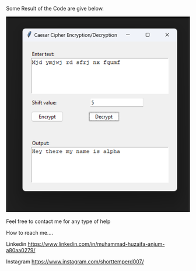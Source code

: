 Some Result of the Code are give below.

<img src="Screenshot 2024-04-01 234552.png" alt="Decryption">


Feel free to contact me for any type of help 

How to reach me....

Linkedin https://www.linkedin.com/in/muhammad-huzaifa-anjum-a80aa0279/

Instagram https://www.instagram.com/shorttemperd007/
